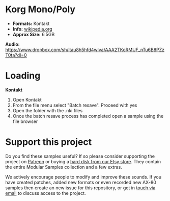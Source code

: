 # Korg Mono/Poly 




-   **Formats:** Kontakt
 -  **Info:** [wikipedia.org](https://en.wikipedia.org/wiki/Korg_Mono/Poly/)
 - **Approx Size:**  6.5GB  


**Audio:** https://www.dropbox.com/sh/itau8h5hfd4wlva/AAA2TKoRMUF_nTu6B8PZzT0ta?dl=0

# Loading

****Kontakt****

1.  Open Kontakt
2. From the file menu select "Batch resave". Proceed with yes
3. Open the folder with the .nki files
4. Once the batch resave process has completed open a sample using the file browser

# Support this project

Do you find these samples useful? If so please consider supporting the project on [Patreon](https://www.patreon.com/bePatron?u=3947038) or buying a [hard disk from our Etsy store](https://www.etsy.com/uk/shop/ModularSamplesDisks?ref=simple-shop-header-name&listing_id=757501884). They contain the entire Modular Samples collection and a few extras.

We actively encourage people to modify and improve these sounds. If you have created patches, added new formats or even recorded new AX-80 samples then create an new issue for this repository, or get in [touch via email](modularsamples@gmail.com) to discuss access to the project.
